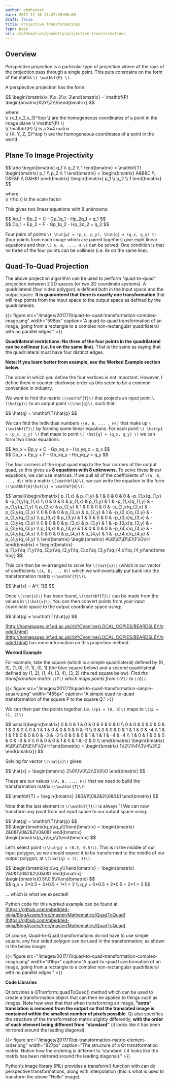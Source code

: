 ```yaml
---
author: gbmhunter
date: 2017-11-16 17:47:38+00:00
draft: false
title: Projective Transformations
type: page
url: /mathematics/geometry/projective-transformations
---
```


## Overview

Perspective projection is a particular type of projection where all the rays of the projection pass through a single point. This puts constrains on the form of the matrix `\( \mathbf{P} \)`.

A perspective projection has the form:

<div>$$ \begin{bmatrix}x_1\\x_2\\x_3\end{bmatrix} = \mathbf{P} \begin{bmatrix}X\\Y\\Z\\S\end{bmatrix} $$</div>

<p class="centered">
    where:<br>
    \( (x_1,x_2,x_3)^\top \) are the homogeneous coordinates of a point in the image plane \( \mathbf{P} \)<br>
    \( \mathbf{P} \) is a 3x4 matrix<br>
    \( (X, Y, Z, S)^\top \) are the homogeneous coordinates of a point in the world<br>
</p>

## Plane To Image Projectivity

<div>$$ \rho \begin{bmatrix} q_1 \\ q_2 \\ 1 \end{bmatrix} = \mathbf{T} \begin{bmatrix} p_1 \\ p_2 \\ 1 \end{bmatrix} = \begin{bmatrix} A&B&C \\ D&E&F \\ G&H&1 \end{bmatrix} \begin{bmatrix} p_1 \\ p_2 \\ 1 \end{bmatrix} $$</div>

<p class="centered">
    where:<br>
    \( \rho \) is the scale factor<br>
<p>

This gives two linear equations with 8 unknowns:

<div>$$ Ap_1 + Bp_2 + C - Gp_1q_1 - Hp_2q_1 = q_1 $$</div>

<div>$$ Dp_1 + Ep_2 + F - Gp_1q_2 - Hp_2q_2 = q_2 $$</div>

Four pairs of points `\( \hat{p} = (p_x, p_y), \hat{q} = (q_x, q_y) \)` (four points from each image which are paired together) give eight linear equations and then `\( A, B, ..., H \)` can be solved. One condition is that no three of the four points can be collinear (i.e. lie on the same line).

## Quad-To-Quad Projection

The above projection algorithm can be used to perform "quad-to-quad" projection between 2 2D spaces (or two 2D coordinate systems). A quadrilateral (four sided polygon) is defined both in the input space and the output space. **It is guaranteed that there is exactly one transformation** that will map points from the input space to the output space as defined by the quadrilaterals.

{{< figure src="/images/2017/11/quad-to-quad-transformation-complex-image.png" width="598px" caption="A quad-to-quad transformation of an image, going from a rectangle to a complex non-rectangular quadrilateral with no parallel edges."  >}}

**Quadrilateral restrictions: No three of the four points in the quadrilateral can be collinear (i.e. lie on the same line).** That is the same as saying that the quadrilateral must have four distinct edges.

**Note: If you learn better from example, see the Worked Example section below.**

The order in which you define the four vertices is not important. However, I define them in counter-clockwise order as this seem to be a common convention in industry.

We want to find the matrix `\(\mathbf{T}\)` that projects an input point `\(\hat{p}\)` to an output point `\(\hat{q}\)`, such that:

<div>$$ \hat{q} = \mathbf{T}\hat{p} $$</div>

We can find the individual numbers `\(A, B, ... , H\)` that make up `\(\mathbf{T}\)` by forming some linear equations. For each point `\( \hat{p} = (p_x, p_y) \)` that maps to point `\( \hat{q} = (q_x, q_y) \)` we can form two linear equations:

<div>$$ Ap_x + Bp_y + C - Gp_xq_x - Hp_yq_x = q_x $$</div>

<div>$$ Dp_x + Ep_y + F - Gp_xq_y - Hp_yq_y = q_y $$</div>

The four corners of the input quad map to the four corners of the output quad, so this gives us **8 equations with 8 unknowns.** To solve these linear equations, we can use matrices. If we pull all of the coefficients of `\(A, B, ..., H\)` into a matrix `\(\mathbf{A}\)`, we can write the equation in the form `\(\mathbf{A}\hat{x} = \mathbf{B}\)`:

<div>
$$ \small{\begin{bmatrix}  
 p_{1,x} & p_{1,y} & 1 & 0 & 0 & 0 & -p_{1,x}q_{1,x} & -p_{1,y}q_{1,x} \\  
 0 & 0 & 0 & p_{1,x} & p_{1,y} & 1 & -p_{1,x}q_{1,y} & -p_{1,y}q_{1,y} \\  
 p_{2,x} & p_{2,y} & 1 & 0 & 0 & 0 & -p_{2,x}q_{2,x} & -p_{2,y}q_{2,x} \\  
 0 & 0 & 0 & p_{2,x} & p_{2,y} & 1 & -p_{2,x}q_{2,y} & -p_{2,y}q_{2,y} \\  
 p_{3,x} & p_{3,y} & 1 & 0 & 0 & 0 & -p_{3,x}q_{3,x} & -p_{3,y}q_{3,x} \\  
 0 & 0 & 0 & p_{3,x} & p_{3,y} & 1 & -p_{3,x}q_{3,y} & -p_{3,y}q_{3,y} \\  
 p_{4,x} & p_{4,y} & 1 & 0 & 0 & 0 & -p_{4,x}q_{4,x} & -p_{4,y}q_{4,x} \\  
 0 & 0 & 0 & p_{4,x} & p_{4,y} & 1 & -p_{4,x}q_{4,y} & -p_{4,y}q_{4,y} \\  
 \end{bmatrix} \begin{bmatrix} A\\B\\C\\D\\E\\F\\G\\H \end{bmatrix} = \begin{bmatrix} q_{1,x}\\q_{1,y}\\q_{2,x}\\q_{2,y}\\q_{3,x}\\q_{3,y}\\q_{4,x}\\q_{4,y}\end{bmatrix}} $$
</div>

This can then be re-arranged to solve for `\(\hat{x}\)` (which is our vector of coefficients `\(A, B, ... H\)` which we will eventually put back into the transformation matrix `\(\mathbf{T}\)`).

<div>$$ \hat{x} = A^{-1}B $$</div>

Once `\(\hat{x}\)` has been found, `\(\mathbf{T}\)` can be made from the values in `\(\hat{x}\)`. You can then convert points from your input coordinate space to the output coordinate space using:

<div>$$ \hat{q} = \mathbf{T}\hat{p} $$</div>

[http://homepages.inf.ed.ac.uk/rbf/CVonline/LOCAL_COPIES/BEARDSLEY/node3.html](http://homepages.inf.ed.ac.uk/rbf/CVonline/LOCAL_COPIES/BEARDSLEY/node3.html) has more information on this projection method.

**Worked Example**

For example, take the square (which is a simple quadrilateral) defined by (0, 0), (1, 0), (1, 1), (0, 1) (the blue square below) and a second quadrilateral defined by (1, 2), (1, 4), (3, 4), (3, 2) (the red square below). _Find the transformation matrix `\(T\)` which maps points from `\(P\)` to `\(Q\)`._

{{< figure src="/images/2017/11/quad-to-quad-transformation-simple-square.png" width="455px" caption="A simple quad-to-quad transformation of the square P to the square Q."  >}}

We can then pair the points together, i.e. `\(p1 = (0, 0)\)` maps to `\(q1 = (1, 2)\)`.

<div>
$$ \small{\begin{bmatrix}  
 0 & 0 & 1 & 0 & 0 & 0 & 0 & 0 \\  
 0 & 0 & 0 & 0 & 0 & 1 & 0 & 0 \\  
 0 & 1 & 1 & 0 & 0 & 0 & 0 & -1 \\  
 0 & 0 & 0 & 0 & 1 & 1 & 0 & -4 \\  
 1 & 1 & 1 & 0 & 0 & 0 & -3 & -3 \\  
 0 & 0 & 0 & 1 & 1 & 1 & -4 & -4 \\  
 1 & 0 & 1 & 0 & 0 & 0 & -3 & 0 \\  
 0 & 0 & 0 & 1 & 0 & 1 & -2 & 0 \\  
 \end{bmatrix} \begin{bmatrix} A\\B\\C\\D\\E\\F\\G\\H \end{bmatrix} = \begin{bmatrix} 1\\2\\1\\4\\3\\4\\3\\2 \end{bmatrix}} $$
</div>

Solving for vector `\(\hat{x}\)` gives:

<div>$$ \hat{x} = \begin{bmatrix} 2\\0\\1\\0\\2\\2\\0\\0 \end{bmatrix} $$</div>

These are our values `\(A, B, ..., H\)` that we need to build the transformation matrix `\(\mathbf{T}\)`!

<div>$$ \mathbf{T} = \begin{bmatrix} 2&0&1\\0&2&2\\0&0&1 \end{bmatrix} $$</div>

Note that the last element in `\(\mathbf{T}\)` is always 1! We can now transform any point from out input space to our output space using:

<div>$$ \hat{q} = \mathbf{T}\hat{p} $$</div>

<div>$$ \begin{bmatrix}q_x\\q_y\\1\end{bmatrix} = \begin{bmatrix} 2&0&1\\0&2&2\\0&0&1 \end{bmatrix} \begin{bmatrix}p_x\\p_y\\1\end{bmatrix} $$</div>

Let's select point `\(\hat{p} = (0.5, 0.5)\)`. This is in the middle of our input polygon, so we should expect it to be transformed to the middle of our output polygon, at `\(\hat{q} = (2, 3)\)`.

<div>$$ \begin{bmatrix}q_x\\q_y\\1\end{bmatrix} = \begin{bmatrix} 2&0&1\\0&2&2\\0&0&1 \end{bmatrix} \begin{bmatrix}0.5\\0.5\\1\end{bmatrix} $$</div>

<div>$$ q_x = 2*0.5 + 0*0.5 + 1*1 = 2 \\  
 q_y = 0*0.5 + 2*0.5 + 2*1 = 3 $$</div>

... which is what we expected!

Python code for this worked example can be found at [https://github.com/mbedded-ninja/BlogAssets/tree/master/Mathematics/QuadToQuad](https://github.com/mbedded-ninja/BlogAssets/tree/master/Mathematics/QuadToQuad).

Of course, Quad-to-Quad transformations do not have to use simple square, any four sided polygon can be used in the transformation, as shown in the below image:

{{< figure src="/images/2017/11/quad-to-quad-transformation-complex-image.png" width="616px" caption="A quad-to-quad transformation of an image, going from a rectangle to a complex non-rectangular quadrilateral with no parallel edges."  >}}

**Code Libraries**

Qt provides a QTranform::quadToQuad() method which can be used to create a transformation object that can then be applied to things such as images. Note how ever that that when transforming an image, **"extra" translation is removed from the output so that the translated image is contained within the smallest number of pixels possible**. Qt also specifies the structure of the transformation matrix slightly differently, **with the order of each element being different from "standard"** (it looks like it has been mirrored around the leading diagonal).

{{< figure src="/images/2017/11/qt-transformation-matrix-element-order.png" width="827px" caption="The structure of a Qt transformation matrix. Notice how the ordering is different to 'standard' ( it looks like the matrix has been mirrored around the leading diagonal)."  >}}

Python's image library (PIL) provides a transform() function with can do perspective transformations, along with interpolation (this is what is used to transform the above "Hello" image).
